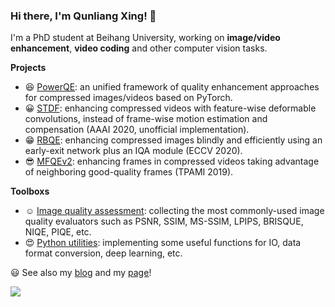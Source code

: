 ### Hi there, I'm Qunliang Xing! 👋 

<!--
**RyanXingQL/RyanXingQL** is a ✨ _special_ ✨ repository because its `README.md` (this file) appears on your GitHub profile.
-->

I'm a PhD student at Beihang University, working on **image/video enhancement**, **video coding** and other computer vision tasks.

**Projects**

- :satisfied: [PowerQE](https://github.com/RyanXingQL/PowerQE): an unified framework of quality enhancement approaches for compressed images/videos based on PyTorch.
- :grinning: [STDF](https://github.com/RyanXingQL/STDF-PyTorch): enhancing compressed videos with feature-wise deformable convolutions, instead of frame-wise motion estimation and compensation (AAAI 2020, unofficial implementation).
- :grin: [RBQE](https://github.com/RyanXingQL/RBQE): enhancing compressed images blindly and efficiently using an early-exit network plus an IQA module (ECCV 2020).
- :sunglasses: [MFQEv2](https://github.com/RyanXingQL/MFQEv2.0): enhancing frames in compressed videos taking advantage of neighboring good-quality frames (TPAMI 2019).

**Toolboxs**

- :relaxed: [Image quality assessment](https://github.com/RyanXingQL/Image-Quality-Assessment-Toolbox): collecting the most commonly-used image quality evaluators such as PSNR, SSIM, MS-SSIM, LPIPS, BRISQUE, NIQE, PIQE, etc.
- :heart_eyes: [Python utilities](https://github.com/RyanXingQL/PythonUtils): implementing some useful functions for IO, data format conversion, deep learning, etc.

:smiley: See also my [blog](https://github.com/RyanXingQL/Blog) and my [page](https://ryanxingql.github.io/)!

<img align="left" src="https://github-readme-stats.vercel.app/api?username=RyanXingQL&count_private=true&hide=prs,issues&show_icons=true&theme=graywhite&hide_title=true" />
